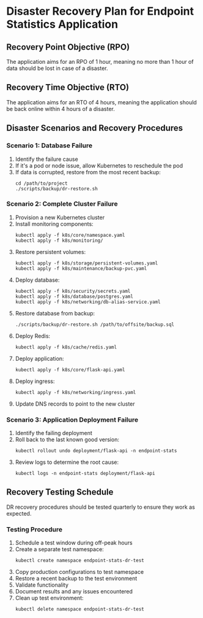 # Disaster Recovery Plan for Endpoint Statistics Application

## Recovery Point Objective (RPO)
The application aims for an RPO of 1 hour, meaning no more than 1 hour of data should be lost in case of a disaster.

## Recovery Time Objective (RTO)
The application aims for an RTO of 4 hours, meaning the application should be back online within 4 hours of a disaster.

## Disaster Scenarios and Recovery Procedures

### Scenario 1: Database Failure

1. Identify the failure cause
2. If it's a pod or node issue, allow Kubernetes to reschedule the pod
3. If data is corrupted, restore from the most recent backup:
   ```
   cd /path/to/project
   ./scripts/backup/dr-restore.sh
   ```

### Scenario 2: Complete Cluster Failure

1. Provision a new Kubernetes cluster
2. Install monitoring components:
   ```
   kubectl apply -f k8s/core/namespace.yaml
   kubectl apply -f k8s/monitoring/
   ```
3. Restore persistent volumes:
   ```
   kubectl apply -f k8s/storage/persistent-volumes.yaml
   kubectl apply -f k8s/maintenance/backup-pvc.yaml
   ```
4. Deploy database:
   ```
   kubectl apply -f k8s/security/secrets.yaml
   kubectl apply -f k8s/database/postgres.yaml
   kubectl apply -f k8s/networking/db-alias-service.yaml
   ```
5. Restore database from backup:
   ```
   ./scripts/backup/dr-restore.sh /path/to/offsite/backup.sql
   ```
6. Deploy Redis:
   ```
   kubectl apply -f k8s/cache/redis.yaml
   ```
7. Deploy application:
   ```
   kubectl apply -f k8s/core/flask-api.yaml
   ```
8. Deploy ingress:
   ```
   kubectl apply -f k8s/networking/ingress.yaml
   ```
9. Update DNS records to point to the new cluster

### Scenario 3: Application Deployment Failure

1. Identify the failing deployment
2. Roll back to the last known good version:
   ```
   kubectl rollout undo deployment/flask-api -n endpoint-stats
   ```
3. Review logs to determine the root cause:
   ```
   kubectl logs -n endpoint-stats deployment/flask-api
   ```

## Recovery Testing Schedule
DR recovery procedures should be tested quarterly to ensure they work as expected.

### Testing Procedure

1. Schedule a test window during off-peak hours
2. Create a separate test namespace:
   ```
   kubectl create namespace endpoint-stats-dr-test
   ```
3. Copy production configurations to test namespace
4. Restore a recent backup to the test environment
5. Validate functionality
6. Document results and any issues encountered
7. Clean up test environment:
   ```
   kubectl delete namespace endpoint-stats-dr-test
   ```

